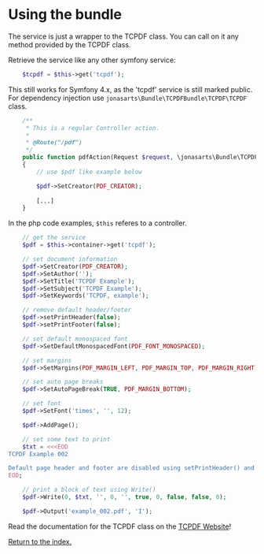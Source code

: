 Using the bundle
================

The service is just a wrapper to the TCPDF class. You can call on it any method provided by the TCPDF class.

Retrieve the service like any other symfony service:

```php
    $tcpdf = $this->get('tcpdf');
```

This still works for Symfony 4.x, as the 'tcpdf' service is still marked public.
For dependency injection use `jonasarts\Bundle\TCPDFBundle\TCPDF\TCPDF` class.

```php
    /**
     * This is a regular Controller action.
     * 
     * @Route("/pdf")
     */
    public function pdfAction(Request $request, \jonasarts\Bundle\TCPDFBundle\TCPDF\TCPDF $pdf)
    {
        // use $pdf like example below

        $pdf->SetCreator(PDF_CREATOR);
        
        [...]
    }
```

In the php code examples, ``$this`` referes to a controller.

```php
    // get the service
    $pdf = $this->container->get('tcpdf');

    // set document information
    $pdf->SetCreator(PDF_CREATOR);
    $pdf->SetAuthor('');
    $pdf->SetTitle('TCPDF Example');
    $pdf->SetSubject('TCPDF Example');
    $pdf->SetKeywords('TCPDF, example');

    // remove default header/footer
    $pdf->setPrintHeader(false);
    $pdf->setPrintFooter(false);

    // set default monospaced font
    $pdf->SetDefaultMonospacedFont(PDF_FONT_MONOSPACED);

    // set margins
    $pdf->SetMargins(PDF_MARGIN_LEFT, PDF_MARGIN_TOP, PDF_MARGIN_RIGHT);

    // set auto page breaks
    $pdf->SetAutoPageBreak(TRUE, PDF_MARGIN_BOTTOM);

    // set font
    $pdf->SetFont('times', '', 12);

    $pdf->AddPage();

    // set some text to print
    $txt = <<<EOD
TCPDF Example 002

Default page header and footer are disabled using setPrintHeader() and setPrintFooter() methods.
EOD;

    // print a block of text using Write()
    $pdf->Write(0, $txt, '', 0, '', true, 0, false, false, 0);

    $pdf->Output('example_002.pdf', 'I');
```

Read the documentation for the TCPDF class on the [TCPDF Website](http://www.tcpdf.org)!

[Return to the index.](index.md)